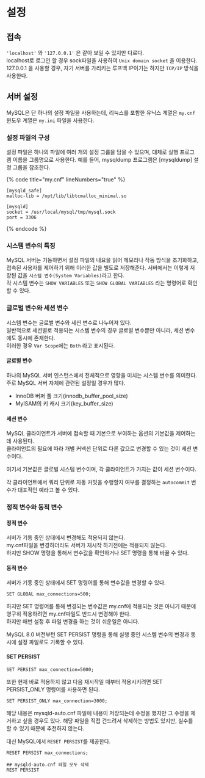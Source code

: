 # 설정

## 접속

`'localhost'` 와 `'127.0.0.1'` 은 같아 보일 수 있지만 다르다.\
localhost로 로그인 할 경우 sock파일을 사용하여 `Unix domain socket` 을 이용한다.\
127.0.0.1 을 사용할 경우, 자기 서버를 가리키는 루프백 IP이기는 하지만 `TCP/IP` 방식을 사용한다.

## 서버 설정

MySQL은 단 하나의 설정 파일을 사용하는데, 리눅스를 포함한 유닉스 계열은 `my.cnf` 윈도우 계열은 `my.ini` 파일을 사용한다.

### 설정 파일의 구성

설정 파일은 하나의 파일에 여러 개의 설정 그룹을 담을 수 있으며, 대체로 실행 프로그램 이름을 그룹명으로 사용한다. 예를 들어, mysqldump 프로그램은 \[mysqldump] 설정 그룹을 참조한다.

{% code title="my.cnf" lineNumbers="true" %}
```
[mysqld_safe]
malloc-lib = /opt/lib/libtcmalloc_minimal.so

[mysqld]
socket = /usr/local/mysql/tmp/mysql.sock
port = 3306
```
{% endcode %}

### 시스템 변수의 특징

MySQL 서버는 기동하면서 설정 파일의 내요을 읽어 메모리나 작동 방식을 초기화하고, 접속된 사용자를 제어하기 위해 이러한 값을 별도로 저장해준다. 서버에서는 이렇게 저장된 값을 `시스템 변수(System Variables)`라고 한다.\
각 시스템 변수는 `SHOW VARIABLES` 또는 `SHOW GLOBAL VARIABLES` 라는 명령어로 확인할 수 있다.

### 글로벌 변수와 세션 변수

시스템 변수는 글로벌 변수와 세션 변수로 나누어져 있다.\
일반적으로 세션별로 적용되는 시스템 변수의 경우 글로벌 변수뿐만 아니라, 세션 변수에도 동시에 존재한다.\
이러한 경우 `Var Scope`에는 `Both` 라고 표시된다.

#### 글로벌 변수

하나의 MySQL 서버 인스턴스에서 전체적으로 영향을 미치는 시스템 변수를 의미한다.\
주로 MySQL 서버 자체에 관련된 설정일 경우가 많다.

* InnoDB 버퍼 풀 크기(innodb\_buffer\_pool\_size)
* MyISAM의 키 캐시 크기(key\_buffer\_size)

#### 세션 변수

MySQL 클라이언트가 서버에 접속할 때 기본으로 부여하는 옵션의 기본값을 제어하는 데 사용된다.\
클라이언트의 필요에 따라 개별 커넥션 단위로 다른 값으로 변경할 수 있는 것이 세션 변수이다.

여기서 기본값은 글로벌 시스템 변수이며, 각 클라이언트가 가지는 값이 세션 변수이다.

각 클라이언트에서 쿼리 단위로 자동 커밋을 수행할지 여부를 결정하는 `autocommit` 변수가 대표적인 예라고 볼 수 있다.

### 정적 변수와 동적 변수

#### 정적 변수

서버가 기동 중인 상태에서 변경해도 적용되지 않는다.\
my.cnf파일을 변경하더라도 서버가 재시작 하기전에는 적용되지 않는다.\
하지만 SHOW 명령을 통해서 변수값을 확인하거나 SET 명령을 통해 바꿀 수 있다.

#### 동적 변수

서버가 기동 중인 상태에서 SET 명령어를 통해 변수값을 변경할 수 있다.

```
SET GLOBAL max_connections=500;
```

하지만 SET 명령어를 통해 변경되는 변수값은 my.cnf에  적용되는 것은 아니기 때문에 영구히 적용하려면 my.cnf파일도 반드시 변경해야 한다.\
하지만 매번 설정 후 파일 변경을 하는 것이 쉬운일은 아니다.

MySQL 8.0 버전부턴 SET PERSIST 명령을 통해 실행 중인 시스템 변수의 변경과 동시에 설정 파일로도 기록할 수 있다.

#### SET PERSIST

```
SET PERSIST max_connection=5000;
```

또한 현재 바로 적용하지 않고 다음 재시작일 때부터 적용시키려면 SET PERSIST\_ONLY 명령어를 사용하면 된다.

```
SET PERSIST_ONLY max_connection=3000;
```

해당 내용은 mysqld-auto.cnf 파일에 내용이 저장되는데 수정을 했지만 그 수정을 제거하고 싶을 경우도 있다. 해당 파일을 직접 건드려서 삭제하는 방법도 있지만, 실수를 할 수 있기 때문에 추천하지 않는다.

대신 MySQL에서 `RESET PERSIST`를 제공한다.

```
RESET PERSIST max_connections;

## mysqld-auto.cnf 파일 모두 삭제
REST PERSIST
```
